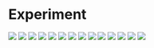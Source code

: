# Experiment
![](https://github.com/Eric3911/Experiment/blob/main/00000.jpg)
![](https://github.com/Eric3911/Experiment/blob/main/00001.jpg)
![](https://github.com/Eric3911/Experiment/blob/main/00002.jpg)
![](https://github.com/Eric3911/Experiment/blob/main/00003.jpg)
![](https://github.com/Eric3911/Experiment/blob/main/00004.jpg)
![](https://github.com/Eric3911/Experiment/blob/main/00005.jpg)
![](https://github.com/Eric3911/Experiment/blob/main/00006.jpg)
![](https://github.com/Eric3911/Experiment/blob/main/00007.jpg)
![](https://github.com/Eric3911/Experiment/blob/main/00008.jpg)
![](https://github.com/Eric3911/Experiment/blob/main/00009.jpg)
![](https://github.com/Eric3911/Experiment/blob/main/00010.jpg)
![](https://github.com/Eric3911/Experiment/blob/main/00011.jpg)
![](https://github.com/Eric3911/Experiment/blob/main/00012.jpg)
![](https://github.com/Eric3911/Experiment/blob/main/00013.jpg)
